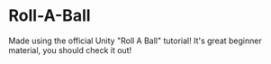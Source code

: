 # Roll-A-Ball
Made using the official Unity "Roll A Ball" tutorial! It's great beginner material, you should check it out!
